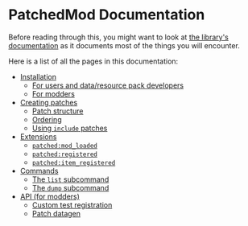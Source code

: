 # PatchedMod Documentation

Before reading through this, you might want to look at [the library's documentation](https://github.com/EnderTurret/Patched/blob/main/docs/index.md) as it documents most of the things you will encounter.

Here is a list of all the pages in this documentation:
* [Installation](installation.md)
	* [For users and data/resource pack developers](installation.md#for-users-and-data-resource-pack-developers)
	* [For modders](installation.md#for-modders)
* [Creating patches](creating_patches.md)
	* [Patch structure](creating_patches.md#patch-structure)
	* [Ordering](creating_patches.md#ordering)
	* [Using `include` patches](creating_patches.md#using-include-patches)
* [Extensions](extensions.md)
	* [`patched:mod_loaded`](extensions.md#patchedmod_loaded)
	* [`patched:registered`](extensions.md#patchedregistered)
	* [`patched:item_registered`](extensions.md#patcheditem_registered)
* [Commands](commands.md)
	* [The `list` subcommand](commands.md#the-list-subcommand)
	* [The `dump` subcommand](commands.md#the-dump-subcommand)
* [API (for modders)](api.md)
	* [Custom test registration](api.md#custom-test-registration)
	* [Patch datagen](api.md#patch-datagen)